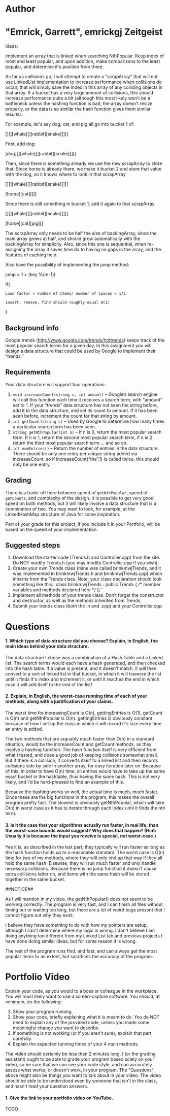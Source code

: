 Author
==========
"Emrick, Garrett", emrickgj
Zeitgeist
=======

Ideas:

Implement an array that is linked when searching NthPopular. Keep index of most and least popular, and upon addition, make comparisons
to the least popular, and determine it's position from there.

As far as collisions go, I will attempt to create a "scrapArray" that will not use LinkedList implementation to increase performance 
when collisions do occur, that will simply save the index in this array of any colliding objects in that array. If a bucket has a very 
large amount of collisions, this should increase performance quite a bit (although this most likely won't be a bottleneck unless the hashing
function is bad, the array doesn't resize properly, or the data is so similar the hash function gives them similar results).

For example, let's say dog, cat, and pig all go into bucket 1 of:

[][][whale][][rabbit][snake][][]

First, add dog:

[dog][][whale][][rabbit][snake][][]

Then, since there is something already we use the new scrapArray to store that. Since horse is already there, we make it bucket 2 and store that value with the dog, so it knows
where to look in that scrapArray

[][][whale][][rabbit][snake][][]

[horse][cat][][]

Since there is still something in bucket 1, add it again to that scrapArray

[][][whale][][rabbit][snake][][]

[horse][cat][pig][]


The scrapArray only needs to be half the size of backingArray, since the main array grows at half, and should grow automatically with the backingArray for simplicity.
Also, since this one is sequential, when re-assigning the array it saves time do to having no gaps in the array, and the features of caching help.



Also have the possibility of implementing the jump method:

jump = 1 + (key %(m-1))


If{

	Load factor = number of items/ number of spaces < 1/2

	insert, remove, find should roughly equal O(1)

}

Background info
---------------
Google trends (http://www.google.com/trends/hottrends) keeps track of the most popular search terms for a given day.  In this assignment you will design a data structure that could be used by Google to implement their “trends.”

Requirements
------------
Your data structure will support four operations:

1.	`void increaseCount(string s, int amount)` – Google’s search engine will call this function each time it receives a search term, with “amount” set to 1. If your “trends” data structure has not seen the string before, add it to the data structure, and set its count to amount. If it has been seen before, increment the count for that string by amount.
2.	`int getCount(string s)` – Used by Google to determine how many times a particular search term has been seen.
3.	`string getNthPopular(int n)` – If n is 0, return the most popular search term. If n is 1, return the second most popular search term, if n is 2 return the third most popular search term … and so on.
4.	`int numEntries()` – Return the number of entries in the data structure. There should be only one entry per unique string added via increaseCount, so if increaseCount(“the”,1) is called twice, this should only be one entry.

Grading
-------
There is a trade-off here between speed of `getNthPopular`, speed of `getCounts`, and complexity of the design. It is possible to get very good speed on both methods, but it will likely involve a data structure that is a combination of two. You may want to look, for example, at the LinkedHashMap structure of Java for some inspiration.

Part of your grade for this project, if you include it in your Portfolio, will be based on the speed of your implementation.

Suggested steps
---------------
1. Download the starter code (Trends.h and Controller.cpp) from the site. Do NOT modify Trends.h (you may modify Controller.cpp if you wish).
2. Create your own Trends class (mine was called brinkmwjTrends, and it was implemented in brinkmwjTrends.h and brinkmwjTrends.cpp) which inherits from the Trends class. Note, your class declaration should look something like this: 
`class brinkmwjTrends : public Trends { 
/* member variables and methods declared here */ 
};``
3. Implement all methods of your trends class. Don’t forget the constructor and destructor, as well as the methods inherited from Trends.
4. Submit your trends class (both the .h and .cpp) and your Controller.cpp

Questions
=========

#### 1. Which type of data structure did you choose? Explain, in English, the main ideas behind your data structure.

The data structure I chose was a combination of a Hash Table and a Linked list. The search terms would each have a hash generated, and then checked into the hash table. If a value is present, and it doesn't match, it will then convert to a sort of linked list in that bucket, in which it will traverse the list until it finds it's index and increment it, or until it reaches the end in which case it will add itself to the end of the list!

#### 2. Explain, in English, the worst-case running time of each of your methods, along with a justification of your claims.

The worst time for increasingCount is O(n), gettingEntries is O(1), getCount is O(n) and getNthPopular is O(n). gettingEntries is obviously constant because of how I set up the class in which it will record it's size every time an entry is added.

The two methods that are arguably much faster than O(n) in a standard situation, would be the increaseCount and getCount methods, as they involve a hashing function. The hash function itself is very efficient from what I tested, and does a good job of keeping collisions somewhat small. But if there is a collision, it converts itself to a linked list and then records collisions side by side in another array, for easy iteration later on. Because of this, in order to have O(n) time, all entries would have to take up the same exact bucket in the hashtable, thus having the same hash. This is not very likely, and I'd be hard-pressed to find an example of this. 

Because the hashing works so well, the actual time is much, much faster. Since these are the big functions in the program, this makes the overall program pretty fast. The slowest is obviously getNthPopular, which will take O(n) in worst case as it has to iterate through each index until it finds the nth term.

#### 3. Is it the case that your algorithms actually run faster, in real life, than the worst-case bounds would suggest? Why does that happen? (Hint: Usually it is because the input you receive is special, not worst-case.)

Yes it is, as described in the last part, they typically will run faster as long as the hash function holds up to a reasonable standard. The worst case is O(n) time for two of my methods, where they will only end up that way if they all hold the same hash. Elsewise, they will run much faster and only handle necessary collisions. Because there is no jump function it doesn't cause extra collisions latter on, and items with the same hash will be stored together in the same bucket. 



##NOTICE##

As I will mention in my video, the getNthPopular() does not seem to be working correctly. The program is very fast, and I can finish all files without timing out or waiting too long, but there are a lot of weird bugs present that I cannot figure out why they exist.

I believe they have something to do with how my pointers are setup, although I can't determine where my logic is wrong. I don't believe I am doing anything too different from my Linked List lab and previous projects I have done doing similar ideas, but for some reason it is wrong. 

The rest of the program runs find, and fast, and can always get the most popular items to an extent, but sacrifices the accuracy of the program.


Portfolio Video
=========

Explain your code, as you would to a boss or colleague in the workplace. You will most likely want to use a screen-capture software. You should, at minimum, do the following:

1. Show your program running.
2. Show your code, briefly explaining what it is meant to do. You do NOT need to explain any of the provided code, unless you made some meaningful change you want to describe.
3. If something is not working (or if you aren't sure), explain that part carefully.
4. Explain the expected running times of your 4 main methods.

The video should certainly be less than 2 minutes long. I (or the grading assistant) ought to be able to grade your program based solely on your video, so be sure that we can see your code style, and can accurately assess what works, or doesn't work, in your program. The "Questions" above might also be things you want to talk about in your video: The video should be able to be understood even by someone that isn't in the class, and hasn't read your question answers.

#### 1. Give the link to your portfolio video on YouTube.

TODO
